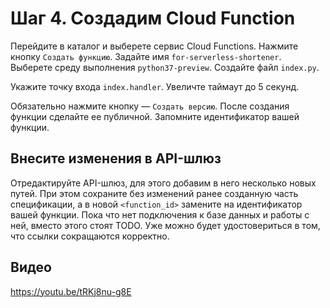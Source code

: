 # Шаг 4. Создадим Cloud Function

Перейдите в каталог и выберете сервис Cloud Functions.
Нажмите кнопку `Создать функцию`.
Задайте имя `for-serverless-shortener`.
Выберете среду выполнения `python37-preview`.
Создайте файл `index.py`.

Укажите точку входа `index.handler`.
Увеличте таймаут до 5 секунд.

Обязательно нажмите кнопку — `Создать версию`.
После создания функции сделайте ее публичной.
Запомните идентификатор вашей функции.

##  Внесите изменения в API-шлюз

Отредактируйте API-шлюз, для этого добавим в него несколько новых путей.
При этом сохраните без изменений ранее созданную часть спецификации, 
а в новой `<function_id>` замените на  идентификатор вашей функции.
Пока что нет подключения к базе данных и работы с ней, вместо этого стоят TODO. 
Уже можно будет удостовериться в том, что ссылки сокращаются корректно. 

## Видео

https://youtu.be/tRKj8nu-g8E
